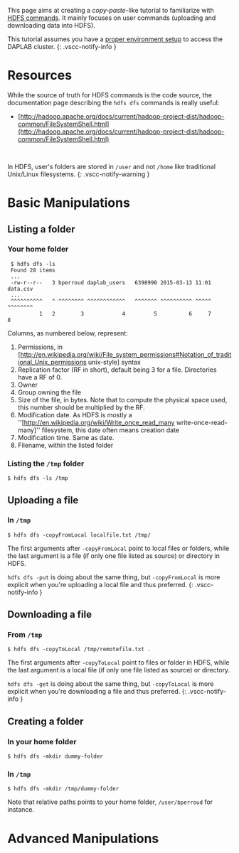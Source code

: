 
This page aims at creating a _copy-paste_-like tutorial to familiarize with 
[HDFS commands](http://hadoop.apache.org/docs/current/hadoop-project-dist/hadoop-hdfs/HDFSCommands.html).
It mainly focuses on user commands (uploading and downloading data into HDFS).

This tutorial assumes you have a [proper environment setup](getting_started.md) 
to access the DAPLAB cluster.
{: .vscc-notify-info }

# Resources

While the source of truth for HDFS commands is the code source, the documentation page 
describing the `hdfs dfs` commands is really useful:

* [http://hadoop.apache.org/docs/current/hadoop-project-dist/hadoop-common/FileSystemShell.html](http://hadoop.apache.org/docs/current/hadoop-project-dist/hadoop-common/FileSystemShell.html)

<br/>

In HDFS, user's folders are stored in `/user` and not `/home` like traditional Unix/Linux
filesystems.
{: .vscc-notify-warning }

# Basic Manipulations

## Listing a folder

### Your home folder

```
 $ hdfs dfs -ls
 Found 28 items
 ...
 -rw-r--r--   3 bperroud daplab_users   6398990 2015-03-13 11:01 data.csv
 ...
 ^^^^^^^^^^   ^ ^^^^^^^^ ^^^^^^^^^^^^   ^^^^^^^ ^^^^^^^^^^ ^^^^^ ^^^^^^^^
          1   2        3            4         5          6     7        8
```

Columns, as numbered below, represent:

1. Permissions, in [http://en.wikipedia.org/wiki/File_system_permissions#Notation_of_traditional_Unix_permissions unix-style] syntax
2. Replication factor (RF in short), default being 3 for a file. Directories have a RF of 0.
3. Owner
4. Group owning the file
5. Size of the file, in bytes. Note that to compute the physical space used, this number should be multiplied by the RF.
6. Modification date. As HDFS is mostly a ''[http://en.wikipedia.org/wiki/Write_once_read_many write-once-read-many]'' filesystem, this date often means creation date
7. Modification time. Same as date.
8. Filename, within the listed folder

### Listing the `/tmp` folder

```
$ hdfs dfs -ls /tmp
```

## Uploading a file

### In `/tmp`

```
$ hdfs dfs -copyFromLocal localfile.txt /tmp/
```

The first arguments after `-copyFromLocal` point to local files or folders, 
while the last argument is a file (if only one file listed as source) or directory in HDFS.

`hdfs dfs -put` is doing about the same thing, but `-copyFromLocal` is more explicit
when you're uploading a local file and thus preferred.
{: .vscc-notify-info }

## Downloading a file

### From `/tmp`

```
$ hdfs dfs -copyToLocal /tmp/remotefile.txt .
```

The first arguments after `-copyToLocal` point to files or folder in HDFS, while the last
argument is a local file (if only one file listed as source) or directory.

`hdfs dfs -get` is doing about the same thing, but `-copyToLocal` is more explicit when
you're downloading a file and thus preferred.
{: .vscc-notify-info }

## Creating a folder

### In your home folder

```
$ hdfs dfs -mkdir dummy-folder
```

### In `/tmp`

```
$ hdfs dfs -mkdir /tmp/dummy-folder
```

Note that relative paths points to your home folder,  `/user/bperroud` for instance.

# Advanced Manipulations

